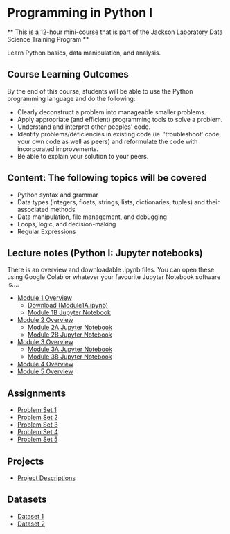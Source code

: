 # Programming in Python I

** This is a 12-hour mini-course that is part of the Jackson Laboratory Data Science Training Program ** 

Learn Python basics, data manipulation, and analysis.

## Course Learning Outcomes  
By the end of this course, students will be able to use the Python programming language and do the following:
- Clearly deconstruct a problem into manageable smaller problems.
- Apply appropriate (and efficient) programming tools to solve a problem.
- Understand and interpret other peoples' code.
- Identify problems/deficiencies in existing code (ie. 'troubleshoot' code, your own code as well as peers) and reformulate the code with incorporated improvements.
- Be able to explain your solution to your peers.

## Content: The following topics will be covered
- Python syntax and grammar
- Data types (integers, floats, strings, lists, dictionaries, tuples) and their associated methods
- Data manipulation, file management, and debugging
- Loops, logic, and decision-making
- Regular Expressions
  
## Lecture notes (Python I: Jupyter notebooks)
There is an overview and downloadable .ipynb files. You can open these using Google Colab or whatever your favourite Jupyter Notebook software is.... 
- [Module 1 Overview](course_content_jupyter_notebooks/Module_1.md)
  - <a href = "course_content_jupyter_notebooks/Module1A.ipynb" download>Download (Module1A.ipynb)<a>
  - [Module 1B Jupyter Notebook](course_content_jupyter_notebooks/Module1B.ipynb)
- [Module 2 Overview](course_content_jupyter_notebooks/Module_2.md)
  - [Module 2A Jupyter Notebook](course_content_jupyter_notebooks/Module2A.ipynb)
  - [Module 2B Jupyter Notebook](course_content_jupyter_notebooks/Module2B.ipynb)
- [Module 3 Overview](course_content_jupyter_notebooks/Module_3.md)
  - [Module 3A Jupyter Notebook](course_content_jupyter_notebooks/Module3A.ipynb)
  - [Module 3B Jupyter Notebook](course_content_jupyter_notebooks/Module3B.ipynb)
- [Module 4 Overview](course_content_jupyter_notebooks/Module_4.md)
- [Module 5 Overview](course_content_jupyter_notebooks/Module_5.md)
  
## Assignments
- [Problem Set 1](assignments/problem_set1.md)
- [Problem Set 2](assignments/problem_set2.md)
- [Problem Set 3](assignments/problem_set3.md)
- [Problem Set 4](assignments/problem_set4.md)
- [Problem Set 5](assignments/problem_set5.md)

## Projects
- [Project Descriptions](projects/descriptions.md)

## Datasets
- [Dataset 1](datasets/dataset1.csv)
- [Dataset 2](datasets/dataset2.csv)

